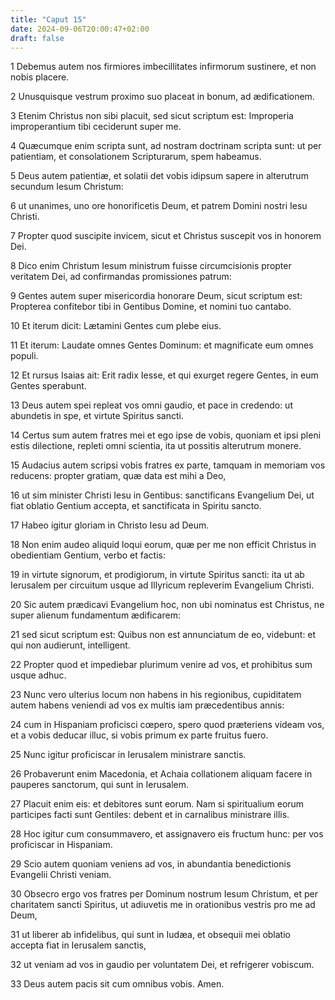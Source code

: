```yaml
---
title: "Caput 15"
date: 2024-09-06T20:00:47+02:00
draft: false
---
```



1 Debemus autem nos firmiores imbecillitates infirmorum sustinere, et non nobis placere.

2 Unusquisque vestrum proximo suo placeat in bonum, ad ædificationem.

3 Etenim Christus non sibi placuit, sed sicut scriptum est: Improperia improperantium tibi ceciderunt super me.

4 Quæcumque enim scripta sunt, ad nostram doctrinam scripta sunt: ut per patientiam, et consolationem Scripturarum, spem habeamus.

5 Deus autem patientiæ, et solatii det vobis idipsum sapere in alterutrum secundum Iesum Christum:

6 ut unanimes, uno ore honorificetis Deum, et patrem Domini nostri Iesu Christi.

7 Propter quod suscipite invicem, sicut et Christus suscepit vos in honorem Dei.

8 Dico enim Christum Iesum ministrum fuisse circumcisionis propter veritatem Dei, ad confirmandas promissiones patrum:

9 Gentes autem super misericordia honorare Deum, sicut scriptum est: Propterea confitebor tibi in Gentibus Domine, et nomini tuo cantabo.

10 Et iterum dicit: Lætamini Gentes cum plebe eius.

11 Et iterum: Laudate omnes Gentes Dominum: et magnificate eum omnes populi.

12 Et rursus Isaias ait: Erit radix Iesse, et qui exurget regere Gentes, in eum Gentes sperabunt.

13 Deus autem spei repleat vos omni gaudio, et pace in credendo: ut abundetis in spe, et virtute Spiritus sancti.

14 Certus sum autem fratres mei et ego ipse de vobis, quoniam et ipsi pleni estis dilectione, repleti omni scientia, ita ut possitis alterutrum monere.

15 Audacius autem scripsi vobis fratres ex parte, tamquam in memoriam vos reducens: propter gratiam, quæ data est mihi a Deo,

16 ut sim minister Christi Iesu in Gentibus: sanctificans Evangelium Dei, ut fiat oblatio Gentium accepta, et sanctificata in Spiritu sancto.

17 Habeo igitur gloriam in Christo Iesu ad Deum.

18 Non enim audeo aliquid loqui eorum, quæ per me non efficit Christus in obedientiam Gentium, verbo et factis:

19 in virtute signorum, et prodigiorum, in virtute Spiritus sancti: ita ut ab Ierusalem per circuitum usque ad Illyricum repleverim Evangelium Christi.

20 Sic autem prædicavi Evangelium hoc, non ubi nominatus est Christus, ne super alienum fundamentum ædificarem:

21 sed sicut scriptum est: Quibus non est annunciatum de eo, videbunt: et qui non audierunt, intelligent.

22 Propter quod et impediebar plurimum venire ad vos, et prohibitus sum usque adhuc.

23 Nunc vero ulterius locum non habens in his regionibus, cupiditatem autem habens veniendi ad vos ex multis iam præcedentibus annis:

24 cum in Hispaniam proficisci cœpero, spero quod præteriens videam vos, et a vobis deducar illuc, si vobis primum ex parte fruitus fuero.

25 Nunc igitur proficiscar in Ierusalem ministrare sanctis.

26 Probaverunt enim Macedonia, et Achaia collationem aliquam facere in pauperes sanctorum, qui sunt in Ierusalem.

27 Placuit enim eis: et debitores sunt eorum. Nam si spiritualium eorum participes facti sunt Gentiles: debent et in carnalibus ministrare illis.

28 Hoc igitur cum consummavero, et assignavero eis fructum hunc: per vos proficiscar in Hispaniam.

29 Scio autem quoniam veniens ad vos, in abundantia benedictionis Evangelii Christi veniam.

30 Obsecro ergo vos fratres per Dominum nostrum Iesum Christum, et per charitatem sancti Spiritus, ut adiuvetis me in orationibus vestris pro me ad Deum,

31 ut liberer ab infidelibus, qui sunt in Iudæa, et obsequii mei oblatio accepta fiat in Ierusalem sanctis,

32 ut veniam ad vos in gaudio per voluntatem Dei, et refrigerer vobiscum.

33 Deus autem pacis sit cum omnibus vobis. Amen.

